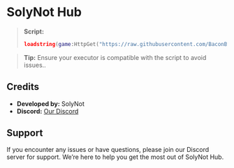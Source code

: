 # SolyNot Hub
> **Script:**
> ```lua
> loadstring(game:HttpGet("https://raw.githubusercontent.com/BaconBABA/SolyNotHub/refs/heads/main/loader.lua"))()
> ```

> **Tip:** Ensure your executor is compatible with the script to avoid issues..

## Credits
- **Developed by:** SolyNot
- **Discord:** [Our Discord](https://discord.gg/8pJCFW8cpG)

## Support
If you encounter any issues or have questions, please join our Discord server for support. We’re here to help you get the most out of SolyNot Hub.
